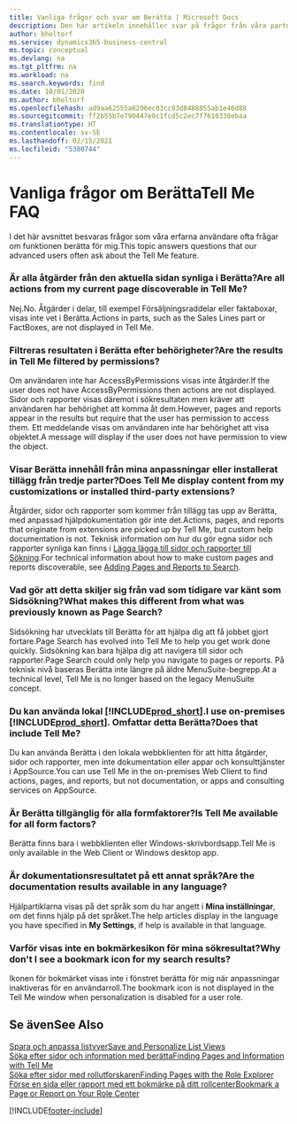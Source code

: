 ```yaml
---
title: Vanliga frågor och svar om Berätta | Microsoft Docs
description: Den här artikeln innehåller svar på frågor från våra partners och kunder som ofta frågar om Berätta.
author: bholtorf
ms.service: dynamics365-business-central
ms.topic: conceptual
ms.devlang: na
ms.tgt_pltfrm: na
ms.workload: na
ms.search.keywords: find
ms.date: 10/01/2020
ms.author: bholtorf
ms.openlocfilehash: ad9aa62555a6296ec03cc93d8488855ab1e46d88
ms.sourcegitcommit: ff2b55b7e790447e0c1fcd5c2ec7f7610338ebaa
ms.translationtype: HT
ms.contentlocale: sv-SE
ms.lasthandoff: 02/15/2021
ms.locfileid: "5380744"
---
```

# <a name="tell-me-faq"></a><span data-ttu-id="25553-103">Vanliga frågor om Berätta</span><span class="sxs-lookup"><span data-stu-id="25553-103">Tell Me FAQ</span></span>
<span data-ttu-id="25553-104">I det här avsnittet besvaras frågor som våra erfarna användare ofta frågar om funktionen berätta för mig.</span><span class="sxs-lookup"><span data-stu-id="25553-104">This topic answers questions that our advanced users often ask about the Tell Me feature.</span></span>

### <a name="are-all-actions-from-my-current-page-discoverable-in-tell-me"></a><span data-ttu-id="25553-105">Är alla åtgärder från den aktuella sidan synliga i Berätta?</span><span class="sxs-lookup"><span data-stu-id="25553-105">Are all actions from my current page discoverable in Tell Me?</span></span>
<span data-ttu-id="25553-106">Nej.</span><span class="sxs-lookup"><span data-stu-id="25553-106">No.</span></span> <span data-ttu-id="25553-107">Åtgärder i delar, till exempel Försäljningsraddelar eller faktaboxar, visas inte vet i Berätta.</span><span class="sxs-lookup"><span data-stu-id="25553-107">Actions in parts, such as the Sales Lines part or FactBoxes, are not displayed in Tell Me.</span></span>

### <a name="are-the-results-in-tell-me-filtered-by-permissions"></a><span data-ttu-id="25553-108">Filtreras resultaten i Berätta efter behörigheter?</span><span class="sxs-lookup"><span data-stu-id="25553-108">Are the results in Tell Me filtered by permissions?</span></span>
<span data-ttu-id="25553-109">Om användaren inte har AccessByPermissions visas inte åtgärder.</span><span class="sxs-lookup"><span data-stu-id="25553-109">If the user does not have AccessByPermissions then actions are not displayed.</span></span> <span data-ttu-id="25553-110">Sidor och rapporter visas däremot i sökresultaten men kräver att användaren har behörighet att komma åt dem.</span><span class="sxs-lookup"><span data-stu-id="25553-110">However, pages and reports appear in the results but require that the user has permission to access them.</span></span> <span data-ttu-id="25553-111">Ett meddelande visas om användaren inte har behörighet att visa objektet.</span><span class="sxs-lookup"><span data-stu-id="25553-111">A message will display if the user does not have permission to view the object.</span></span>

### <a name="does-tell-me-display-content-from-my-customizations-or-installed-third-party-extensions"></a><span data-ttu-id="25553-112">Visar Berätta innehåll från mina anpassningar eller installerat tillägg från tredje parter?</span><span class="sxs-lookup"><span data-stu-id="25553-112">Does Tell Me display content from my customizations or installed third-party extensions?</span></span>
<span data-ttu-id="25553-113">Åtgärder, sidor och rapporter som kommer från tillägg tas upp av Berätta, med anpassad hjälpdokumentation gör inte det.</span><span class="sxs-lookup"><span data-stu-id="25553-113">Actions, pages, and reports that originate from extensions are picked up by Tell Me, but custom help documentation is not.</span></span> <span data-ttu-id="25553-114">Teknisk information om hur du gör egna sidor och rapporter synliga kan finns i [Lägga lägga till sidor och rapporter till Sökning](/dynamics365/business-central/dev-itpro/developer/devenv-al-menusuite-functionality).</span><span class="sxs-lookup"><span data-stu-id="25553-114">For technical information about how to make custom pages and reports discoverable, see [Adding Pages and Reports to Search](/dynamics365/business-central/dev-itpro/developer/devenv-al-menusuite-functionality).</span></span>

### <a name="what-makes-this-different-from-what-was-previously-known-as-page-search"></a><span data-ttu-id="25553-115">Vad gör att detta skiljer sig från vad som tidigare var känt som Sidsökning?</span><span class="sxs-lookup"><span data-stu-id="25553-115">What makes this different from what was previously known as Page Search?</span></span>
<span data-ttu-id="25553-116">Sidsökning har utvecklats till Berätta för att hjälpa dig att få jobbet gjort fortare.</span><span class="sxs-lookup"><span data-stu-id="25553-116">Page Search has evolved into Tell Me to help you get work done quickly.</span></span> <span data-ttu-id="25553-117">Sidsökning kan bara hjälpa dig att navigera till sidor och rapporter.</span><span class="sxs-lookup"><span data-stu-id="25553-117">Page Search could only help you navigate to pages or reports.</span></span> <span data-ttu-id="25553-118">På teknisk nivå baseras Berätta inte längre på äldre MenuSuite-begrepp.</span><span class="sxs-lookup"><span data-stu-id="25553-118">At a technical level, Tell Me is no longer based on the legacy MenuSuite concept.</span></span>

### <a name="i-use-on-premises-prod_short-does-that-include-tell-me"></a><span data-ttu-id="25553-119">Du kan använda lokal [!INCLUDE[prod_short](includes/prod_short.md)].</span><span class="sxs-lookup"><span data-stu-id="25553-119">I use on-premises [!INCLUDE[prod_short](includes/prod_short.md)].</span></span> <span data-ttu-id="25553-120">Omfattar detta Berätta?</span><span class="sxs-lookup"><span data-stu-id="25553-120">Does that include Tell Me?</span></span>
<span data-ttu-id="25553-121">Du kan använda Berätta i den lokala webbklienten för att hitta åtgärder, sidor och rapporter, men inte dokumentation eller appar och konsulttjänster i AppSource.</span><span class="sxs-lookup"><span data-stu-id="25553-121">You can use Tell Me in the on-premises Web Client to find actions, pages, and reports, but not documentation, or apps and consulting services on AppSource.</span></span>

### <a name="is-tell-me-available-for-all-form-factors"></a><span data-ttu-id="25553-122">Är Berätta tillgänglig för alla formfaktorer?</span><span class="sxs-lookup"><span data-stu-id="25553-122">Is Tell Me available for all form factors?</span></span>
<span data-ttu-id="25553-123">Berätta finns bara i webbklienten eller Windows-skrivbordsapp.</span><span class="sxs-lookup"><span data-stu-id="25553-123">Tell Me is only available in the Web Client or Windows desktop app.</span></span>

### <a name="are-the-documentation-results-available-in-any-language"></a><span data-ttu-id="25553-124">Är dokumentationsresultatet på ett annat språk?</span><span class="sxs-lookup"><span data-stu-id="25553-124">Are the documentation results available in any language?</span></span>
<span data-ttu-id="25553-125">Hjälpartiklarna visas på det språk som du har angett i **Mina inställningar**, om det finns hjälp på det språket.</span><span class="sxs-lookup"><span data-stu-id="25553-125">The help articles display in the language you have specified in **My Settings**, if help is available in that language.</span></span>

### <a name="why-dont-i-see-a-bookmark-icon-for-my-search-results"></a><span data-ttu-id="25553-126">Varför visas inte en bokmärkesikon för mina sökresultat?</span><span class="sxs-lookup"><span data-stu-id="25553-126">Why don't I see a bookmark icon for my search results?</span></span>
<span data-ttu-id="25553-127">Ikonen för bokmärket visas inte i fönstret berätta för mig när anpassningar inaktiveras för en användarroll.</span><span class="sxs-lookup"><span data-stu-id="25553-127">The bookmark icon is not displayed in the Tell Me window when personalization is disabled for a user role.</span></span>


## <a name="see-also"></a><span data-ttu-id="25553-128">Se även</span><span class="sxs-lookup"><span data-stu-id="25553-128">See Also</span></span>  
[<span data-ttu-id="25553-129">Spara och anpassa listvyer</span><span class="sxs-lookup"><span data-stu-id="25553-129">Save and Personalize List Views</span></span>](ui-views.md)  
[<span data-ttu-id="25553-130">Söka efter sidor och information med berätta</span><span class="sxs-lookup"><span data-stu-id="25553-130">Finding Pages and Information with Tell Me</span></span>](ui-search.md)  
[<span data-ttu-id="25553-131">Söka efter sidor med rollutforskaren</span><span class="sxs-lookup"><span data-stu-id="25553-131">Finding Pages with the Role Explorer</span></span>](ui-role-explorer.md)  
[<span data-ttu-id="25553-132">Förse en sida eller rapport med ett bokmärke på ditt rollcenter</span><span class="sxs-lookup"><span data-stu-id="25553-132">Bookmark a Page or Report on Your Role Center</span></span>](ui-bookmarks.md)


[!INCLUDE[footer-include](includes/footer-banner.md)]